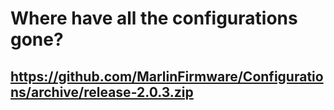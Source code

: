 # Where have all the configurations gone?

## https://github.com/MarlinFirmware/Configurations/archive/release-2.0.3.zip
